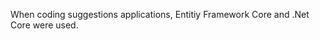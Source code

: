 When coding suggestions applications, Entitiy Framework Core and .Net Core were used.                 
